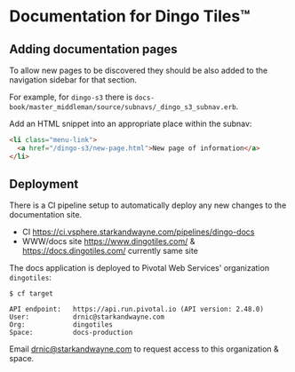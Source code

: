 # Documentation for Dingo Tiles™

## Adding documentation pages

To allow new pages to be discovered they should be also added to the navigation sidebar for that section.

For example, for `dingo-s3` there is `docs-book/master_middleman/source/subnavs/_dingo_s3_subnav.erb`.

Add an HTML snippet into an appropriate place within the subnav:

```html
<li class="menu-link">
  <a href="/dingo-s3/new-page.html">New page of information</a>
</li>
```

## Deployment

There is a CI pipeline setup to automatically deploy any new changes to the documentation site.

* CI https://ci.vsphere.starkandwayne.com/pipelines/dingo-docs
* WWW/docs site https://www.dingotiles.com/ & https://docs.dingotiles.com/ currently same site

The docs application is deployed to Pivotal Web Services' organization `dingotiles`:

```
$ cf target

API endpoint:   https://api.run.pivotal.io (API version: 2.48.0)
User:           drnic@starkandwayne.com
Org:            dingotiles
Space:          docs-production
```

Email drnic@starkandwayne.com to request access to this organization & space.
